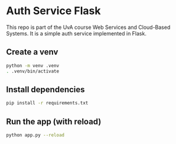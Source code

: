 # Auth Service Flask
This repo is part of the UvA course Web Services and Cloud-Based Systems. It is a simple auth service implemented in Flask.

## Create a venv
```bash
python -m venv .venv
. .venv/bin/activate
```

## Install dependencies
```bash
pip install -r requirements.txt
```

## Run the app (with reload)
```bash
python app.py --reload
```